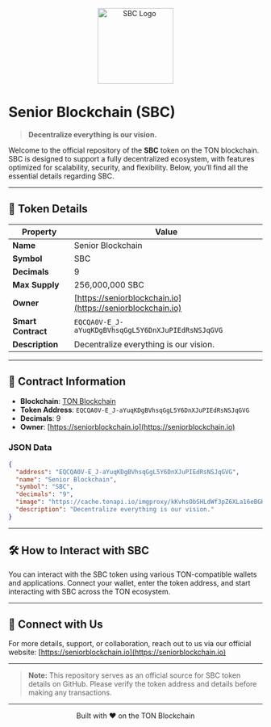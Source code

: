 <p align="center">
  <img src="https://cache.tonapi.io/imgproxy/kKvhsObSHLdWf3pZ6XLa16eBGHRgrHBDnJhOMTBXO_4/rs:fill:200:200:1/g:no/aHR0cHM6Ly9hdmF0YXJzLmdpdGh1YnVzZXJjb250ZW50LmNvbS91Lzk1OTA1NjQx.webp" alt="SBC Logo" width="150"/>
</p>

# Senior Blockchain (SBC)

> **Decentralize everything is our vision.**

Welcome to the official repository of the **SBC** token on the TON blockchain. SBC is designed to support a fully decentralized ecosystem, with features optimized for scalability, security, and flexibility. Below, you’ll find all the essential details regarding SBC.

---
## 📜 Token Details

| Property         | Value                                                                                       |
|------------------|---------------------------------------------------------------------------------------------|
| **Name**         | Senior Blockchain                                                                           |
| **Symbol**       | SBC                                                                                         |
| **Decimals**     | 9                                                                                           |
| **Max Supply**   | 256,000,000 SBC                                                                             |
| **Owner**        | [https://seniorblockchain.io](https://seniorblockchain.io)                                  |
| **Smart Contract** | `EQCQA0V-E_J-aYuqKDgBVhsqGgL5Y6DnXJuPIEdRsNSJqGVG`                                         |
| **Description**  | Decentralize everything is our vision.                                                      |

---

## 🧩 Contract Information

- **Blockchain**: [TON Blockchain](https://ton.org/)
- **Token Address**: `EQCQA0V-E_J-aYuqKDgBVhsqGgL5Y6DnXJuPIEdRsNSJqGVG`
- **Decimals**: 9
- **Owner**: [https://seniorblockchain.io](https://seniorblockchain.io)

### JSON Data
```json
{
  "address": "EQCQA0V-E_J-aYuqKDgBVhsqGgL5Y6DnXJuPIEdRsNSJqGVG",
  "name": "Senior Blockchain",
  "symbol": "SBC",
  "decimals": "9",
  "image": "https://cache.tonapi.io/imgproxy/kKvhsObSHLdWf3pZ6XLa16eBGHRgrHBDnJhOMTBXO_4/rs:fill:200:200:1/g:no/aHR0cHM6Ly9hdmF0YXJzLmdpdGh1YnVzZXJjb250ZW50LmNvbS91Lzk1OTA1NjQx.webp",
  "description": "Decentralize everything is our vision."
}
```

---


## 🛠️ How to Interact with SBC

You can interact with the SBC token using various TON-compatible wallets and applications. Connect your wallet, enter the token address, and start interacting with SBC across the TON ecosystem.

---

## 🤝 Connect with Us

For more details, support, or collaboration, reach out to us via our official website: [https://seniorblockchain.io](https://seniorblockchain.io)

---

> **Note:** This repository serves as an official source for SBC token details on GitHub. Please verify the token address and details before making any transactions.

---

<p align="center">Built with ❤️ on the TON Blockchain</p>
 